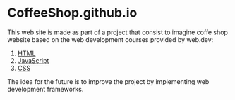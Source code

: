 # CoffeeShop.github.io
This web site is made as part of a project that consist to imagine coffe shop website based on the web development courses provided by web.dev:

1. [HTML](https://web.dev/learn/html)
2. [JavaScript](https://web.dev/learn/javascript)
3. [CSS](https://web.dev/learn/css?hl=es)

The idea for the future is to improve the project by implementing web development frameworks.
